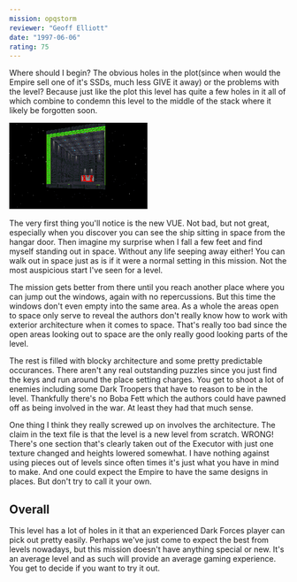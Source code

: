 ```yaml
---
mission: opqstorm
reviewer: "Geoff Elliott"
date: "1997-06-06"
rating: 75
---
```


Where should I begin? The obvious holes in the plot(since when would the Empire sell one of it's SSDs, much less GIVE it away) or the problems with the level? Because just like the plot this level has quite a few holes in it all of which combine to condemn this level to the middle of the stack where it likely be forgotten soon.

![Operation Quiet Storm screenshot](./opqstorm.png "Actually I didn't know one could venture out into space through a hangar door. Certainly not without health hazards.")

The very first thing you'll notice is the new VUE. Not bad, but not great, especially when you discover you can see the ship sitting in space from the hangar door. Then imagine my surprise when I fall a few feet and find myself standing out in space. Without any life seeping away either! You can walk out in space just as is if it were a normal setting in this mission. Not the most auspicious start I've seen for a level.

The mission gets better from there until you reach another place where you can jump out the windows, again with no repercussions. But this time the windows don't even empty into the same area. As a whole the areas open to space only serve to reveal the authors don't really know how to work with exterior architecture when it comes to space. That's really too bad since the open areas looking out to space are the only really good looking parts of the level.

The rest is filled with blocky architecture and some pretty predictable occurances. There aren't any real outstanding puzzles since you just find the keys and run around the place setting charges. You get to shoot a lot of enemies including some Dark Troopers that have to reason to be in the level. Thankfully there's no Boba Fett which the authors could have pawned off as being involved in the war. At least they had that much sense.

One thing I think they really screwed up on involves the architecture. The claim in the text file is that the level is a new level from scratch. WRONG! There's one section that's clearly taken out of the Executor with just one texture changed and heights lowered somewhat. I have nothing against using pieces out of levels since often times it's just what you have in mind to make. And one could expect the Empire to have the same designs in places. But don't try to call it your own.

## Overall

This level has a lot of holes in it that an experienced Dark Forces player can pick out pretty easily. Perhaps we've just come to expect the best from levels nowadays, but this mission doesn't have anything special or new. It's an average level and as such will provide an average gaming experience. You get to decide if you want to try it out.
